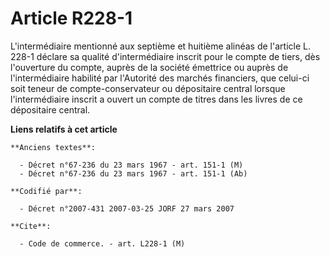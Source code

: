 # Article R228-1

L'intermédiaire mentionné aux septième et huitième alinéas de l'article L. 228-1 déclare sa qualité d'intermédiaire inscrit
pour le compte de tiers, dès l'ouverture du compte, auprès de la société émettrice ou auprès de l'intermédiaire habilité par
l'Autorité des marchés financiers, que celui-ci soit teneur de compte-conservateur ou dépositaire central lorsque
l'intermédiaire inscrit a ouvert un compte de titres dans les livres de ce dépositaire central.

**Liens relatifs à cet article**

	**Anciens textes**:

	  - Décret n°67-236 du 23 mars 1967 - art. 151-1 (M)
	  - Décret n°67-236 du 23 mars 1967 - art. 151-1 (Ab)

	**Codifié par**:

	  - Décret n°2007-431 2007-03-25 JORF 27 mars 2007

	**Cite**:

	  - Code de commerce. - art. L228-1 (M)
